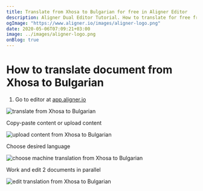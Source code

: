 ```yaml
---
title: Translate from Xhosa to Bulgarian for free in Aligner Editor
description: Aligner Dual Editor Tutorial. How to translate for free from Xhosa to Bulgarian. Aligner is multilingual document management platform. 
ogImage: "https://www.aligner.io/images/aligner-logo.png"
date: 2020-05-06T07:09:21+03:00
image: ../images/aligner-logo.png
onBlog: true
---
```


# How to translate document from Xhosa to Bulgarian

1. Go to editor at [app.aligner.io](https://app.aligner.io "Aligner App web page")

![translate from Xhosa to Bulgarian](../aligner-blank-editor.png "translate from Xhosa to Bulgarian")

Copy-paste content or upload content

![upload content from Xhosa to Bulgarian](../aligner-uploaded-document.png "upload content from Xhosa to Bulgarian")

Choose desired language

![choose machine translation from Xhosa to Bulgarian](../aligner-language-dropdown.png "choose machine translation from Xhosa to Bulgarian")

Work and edit 2 documents in parallel

![edit translation from Xhosa to Bulgarian](../aligner-double-sitded-editor.png "edit translation from Xhosa to Bulgarian")

